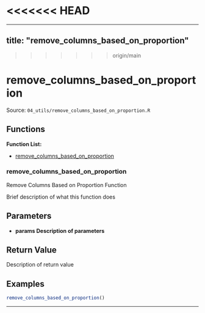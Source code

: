 <<<<<<< HEAD
=======
---
title: "remove_columns_based_on_proportion"
---

>>>>>>> origin/main
# remove_columns_based_on_proportion

Source: `04_utils/remove_columns_based_on_proportion.R`

## Functions

**Function List:**
- [remove_columns_based_on_proportion](#remove-columns-based-on-proportion)

### remove_columns_based_on_proportion

Remove Columns Based on Proportion Function

Brief description of what this function does


## Parameters

- **params Description of parameters**

## Return Value

Description of return value


## Examples

```r
remove_columns_based_on_proportion()
```

---

